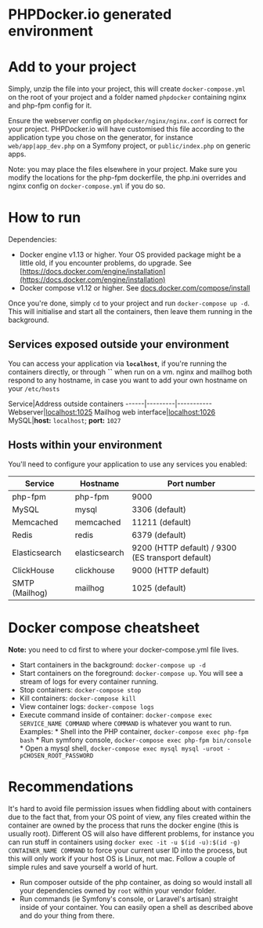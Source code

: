 PHPDocker.io generated environment
==================================

# Add to your project #

Simply, unzip the file into your project, this will create `docker-compose.yml` on the root of your project and a folder named `phpdocker` containing nginx and php-fpm config for it.

Ensure the webserver config on `phpdocker/nginx/nginx.conf` is correct for your project. PHPDocker.io will have customised this file according to the application type you chose on the generator, for instance `web/app|app_dev.php` on a Symfony project, or `public/index.php` on generic apps.

Note: you may place the files elsewhere in your project. Make sure you modify the locations for the php-fpm dockerfile, the php.ini overrides and nginx config on `docker-compose.yml` if you do so.
 
# How to run #

Dependencies:

  * Docker engine v1.13 or higher. Your OS provided package might be a little old, if you encounter problems, do upgrade. See [https://docs.docker.com/engine/installation](https://docs.docker.com/engine/installation)
  * Docker compose v1.12 or higher. See [docs.docker.com/compose/install](https://docs.docker.com/compose/install/)

Once you're done, simply `cd` to your project and run `docker-compose up -d`. This will initialise and start all the containers, then leave them running in the background.

## Services exposed outside your environment ##

You can access your application via **`localhost`**, if you're running the containers directly, or through **``** when run on a vm. nginx and mailhog both respond to any hostname, in case you want to add your own hostname on your `/etc/hosts` 

Service|Address outside containers
------|---------|-----------
Webserver|[localhost:1025](http://localhost:1025)
Mailhog web interface|[localhost:1026](http://localhost:1026)
MySQL|**host:** `localhost`; **port:** `1027`

## Hosts within your environment ##

You'll need to configure your application to use any services you enabled:

Service|Hostname|Port number
------|---------|-----------
php-fpm|php-fpm|9000
MySQL|mysql|3306 (default)
Memcached|memcached|11211 (default)
Redis|redis|6379 (default)
Elasticsearch|elasticsearch|9200 (HTTP default) / 9300 (ES transport default)
ClickHouse|clickhouse|9000 (HTTP default)
SMTP (Mailhog)|mailhog|1025 (default)

# Docker compose cheatsheet #

**Note:** you need to cd first to where your docker-compose.yml file lives.

  * Start containers in the background: `docker-compose up -d`
  * Start containers on the foreground: `docker-compose up`. You will see a stream of logs for every container running.
  * Stop containers: `docker-compose stop`
  * Kill containers: `docker-compose kill`
  * View container logs: `docker-compose logs`
  * Execute command inside of container: `docker-compose exec SERVICE_NAME COMMAND` where `COMMAND` is whatever you want to run. Examples:
        * Shell into the PHP container, `docker-compose exec php-fpm bash`
        * Run symfony console, `docker-compose exec php-fpm bin/console`
        * Open a mysql shell, `docker-compose exec mysql mysql -uroot -pCHOSEN_ROOT_PASSWORD`

# Recommendations #

It's hard to avoid file permission issues when fiddling about with containers due to the fact that, from your OS point of view, any files created within the container are owned by the process that runs the docker engine (this is usually root). Different OS will also have different problems, for instance you can run stuff in containers using `docker exec -it -u $(id -u):$(id -g) CONTAINER_NAME COMMAND` to force your current user ID into the process, but this will only work if your host OS is Linux, not mac. Follow a couple of simple rules and save yourself a world of hurt.

  * Run composer outside of the php container, as doing so would install all your dependencies owned by `root` within your vendor folder.
  * Run commands (ie Symfony's console, or Laravel's artisan) straight inside of your container. You can easily open a shell as described above and do your thing from there.
